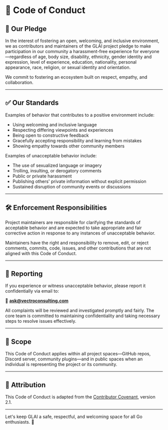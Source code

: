 # 📜 Code of Conduct

## 💬 Our Pledge

In the interest of fostering an open, welcoming, and inclusive environment, we as contributors and maintainers of the GLAI project pledge to make participation in our community a harassment-free experience for everyone—regardless of age, body size, disability, ethnicity, gender identity and expression, level of experience, education, nationality, personal appearance, race, religion, or sexual identity and orientation.

We commit to fostering an ecosystem built on respect, empathy, and collaboration.

---

## ✅ Our Standards

Examples of behavior that contributes to a positive environment include:

- Using welcoming and inclusive language
- Respecting differing viewpoints and experiences
- Being open to constructive feedback
- Gracefully accepting responsibility and learning from mistakes
- Showing empathy towards other community members

Examples of unacceptable behavior include:

- The use of sexualized language or imagery
- Trolling, insulting, or derogatory comments
- Public or private harassment
- Publishing others' private information without explicit permission
- Sustained disruption of community events or discussions

---

## 🛠 Enforcement Responsibilities

Project maintainers are responsible for clarifying the standards of acceptable behavior and are expected to take appropriate and fair corrective action in response to any instances of unacceptable behavior.

Maintainers have the right and responsibility to remove, edit, or reject comments, commits, code, issues, and other contributions that are not aligned with this Code of Conduct.

---

## 📝 Reporting

If you experience or witness unacceptable behavior, please report it confidentially via email to:

📧 **ask@vectroconsulting.com**

All complaints will be reviewed and investigated promptly and fairly. The core team is committed to maintaining confidentiality and taking necessary steps to resolve issues effectively.

---

## 📄 Scope

This Code of Conduct applies within all project spaces—GitHub repos, Discord server, community plugins—and in public spaces when an individual is representing the project or its community.

---

## 🙌 Attribution

This Code of Conduct is adapted from the [Contributor Covenant](https://www.contributor-covenant.org), version 2.1.

---

Let's keep GLAI a safe, respectful, and welcoming space for all Go enthusiasts. 🚀
